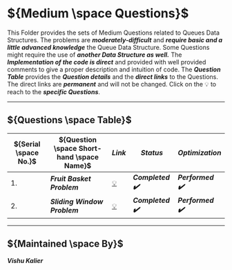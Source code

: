 
# ${Medium \space Questions}$

  This Folder provides the sets of Medium Questions related to Queues Data Structures. The problems are ***moderately-difficult*** and ***require basic and a little
  advanced knowledge*** the Queue Data Structure. Some Questions might require the use of ***another Data Structure as well.*** The ***Implementation of the code
  is direct*** and provided with well provided comments to give a proper description and intuition of code. The ***Question Table*** provides the ***Question details*** 
  and the ***direct links*** to the Questions. The direct links are ***permanent*** and will not be changed. Click on the :bulb: to reach to the ***specific Questions***.

------

## ${Questions \space Table}$

| ${Serial \space No.}$ | ${Question \space Short-hand \space Name}$ | ${Link}$ | ${Status}$ | ${Optimization}$ |
|-|-|-|-|-|
| 1. | ***Fruit Basket Problem*** | [:bulb:](https://github.com/VishuKalier2003/Queues/blob/main/Medium%20Questions/Fruit-Basket-Problem.md) | <b><i>Completed :heavy_check_mark: | <b><i>Performed ✔️ |
| 2. | ***Sliding Window Problem*** | [:bulb:](https://github.com/VishuKalier2003/Queues/blob/main/Medium%20Questions/Sliding-Window-Problem.md) | <b><i> Completed :heavy_check_mark: | <b><i>Performed :heavy_check_mark: |

-------

## ${Maintained \space By}$
<b><i> Vishu Kalier
